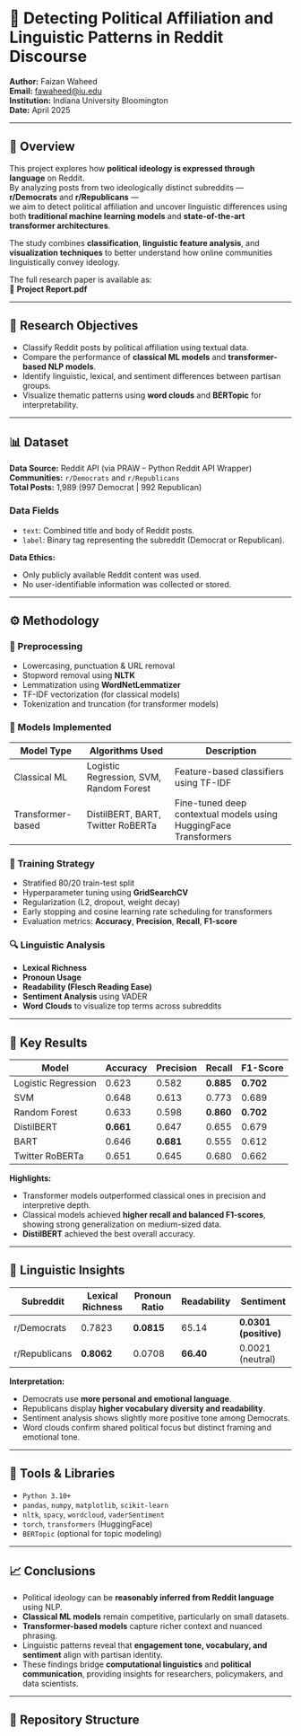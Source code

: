 # 🧠 Detecting Political Affiliation and Linguistic Patterns in Reddit Discourse

**Author:** Faizan Waheed  
**Email:** fawaheed@iu.edu  
**Institution:** Indiana University Bloomington  
**Date:** April 2025  

---

## 📘 Overview

This project explores how **political ideology is expressed through language** on Reddit.  
By analyzing posts from two ideologically distinct subreddits — **r/Democrats** and **r/Republicans** —  
we aim to detect political affiliation and uncover linguistic differences using both **traditional machine learning models** and **state-of-the-art transformer architectures**.

The study combines **classification**, **linguistic feature analysis**, and **visualization techniques** to better understand how online communities linguistically convey ideology.

The full research paper is available as:  
📄 **Project Report.pdf**

---

## 🎯 Research Objectives

- Classify Reddit posts by political affiliation using textual data.  
- Compare the performance of **classical ML models** and **transformer-based NLP models**.  
- Identify linguistic, lexical, and sentiment differences between partisan groups.  
- Visualize thematic patterns using **word clouds** and **BERTopic** for interpretability.  

---

## 📊 Dataset

**Data Source:** Reddit API (via PRAW – Python Reddit API Wrapper)  
**Communities:** `r/Democrats` and `r/Republicans`  
**Total Posts:** 1,989 (997 Democrat | 992 Republican)

### Data Fields
- `text`: Combined title and body of Reddit posts.  
- `label`: Binary tag representing the subreddit (Democrat or Republican).  

**Data Ethics:**  
- Only publicly available Reddit content was used.  
- No user-identifiable information was collected or stored.  

---

## ⚙️ Methodology

### 🔄 Preprocessing
- Lowercasing, punctuation & URL removal  
- Stopword removal using **NLTK**  
- Lemmatization using **WordNetLemmatizer**  
- TF-IDF vectorization (for classical models)  
- Tokenization and truncation (for transformer models)

### 🧩 Models Implemented
| Model Type | Algorithms Used | Description |
|-------------|----------------|--------------|
| Classical ML | Logistic Regression, SVM, Random Forest | Feature-based classifiers using TF-IDF |
| Transformer-based | DistilBERT, BART, Twitter RoBERTa | Fine-tuned deep contextual models using HuggingFace Transformers |

### 🧠 Training Strategy
- Stratified 80/20 train-test split  
- Hyperparameter tuning using **GridSearchCV**  
- Regularization (L2, dropout, weight decay)  
- Early stopping and cosine learning rate scheduling for transformers  
- Evaluation metrics: **Accuracy**, **Precision**, **Recall**, **F1-score**

### 🔍 Linguistic Analysis
- **Lexical Richness**
- **Pronoun Usage**
- **Readability (Flesch Reading Ease)**
- **Sentiment Analysis** using VADER  
- **Word Clouds** to visualize top terms across subreddits

---

## 🧪 Key Results

| Model | Accuracy | Precision | Recall | F1-Score |
|--------|-----------|-----------|----------|-----------|
| Logistic Regression | 0.623 | 0.582 | **0.885** | **0.702** |
| SVM | 0.648 | 0.613 | 0.773 | 0.689 |
| Random Forest | 0.633 | 0.598 | **0.860** | **0.702** |
| DistilBERT | **0.661** | 0.647 | 0.655 | 0.679 |
| BART | 0.646 | **0.681** | 0.555 | 0.612 |
| Twitter RoBERTa | 0.651 | 0.645 | 0.680 | 0.662 |

**Highlights:**
- Transformer models outperformed classical ones in precision and interpretive depth.  
- Classical models achieved **higher recall and balanced F1-scores**, showing strong generalization on medium-sized data.  
- **DistilBERT** achieved the best overall accuracy.  

---

## 💬 Linguistic Insights

| Subreddit | Lexical Richness | Pronoun Ratio | Readability | Sentiment |
|------------|------------------|----------------|--------------|------------|
| r/Democrats | 0.7823 | **0.0815** | 65.14 | **0.0301 (positive)** |
| r/Republicans | **0.8062** | 0.0708 | **66.40** | 0.0021 (neutral) |

**Interpretation:**
- Democrats use **more personal and emotional language**.  
- Republicans display **higher vocabulary diversity and readability**.  
- Sentiment analysis shows slightly more positive tone among Democrats.  
- Word clouds confirm shared political focus but distinct framing and emotional tone.

---

## 🧮 Tools & Libraries
- `Python 3.10+`
- `pandas`, `numpy`, `matplotlib`, `scikit-learn`
- `nltk`, `spacy`, `wordcloud`, `vaderSentiment`
- `torch`, `transformers` (HuggingFace)
- `BERTopic` (optional for topic modeling)

---

## 📈 Conclusions

- Political ideology can be **reasonably inferred from Reddit language** using NLP.  
- **Classical ML models** remain competitive, particularly on small datasets.  
- **Transformer-based models** capture richer context and nuanced phrasing.  
- Linguistic patterns reveal that **engagement tone, vocabulary, and sentiment** align with partisan identity.  
- These findings bridge **computational linguistics** and **political communication**, providing insights for researchers, policymakers, and data scientists.

---

## 🧩 Repository Structure
